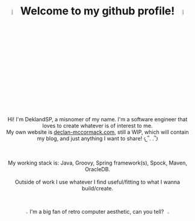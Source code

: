 <h1 align="center"> <img src="https://media1.giphy.com/media/v1.Y2lkPTc5MGI3NjExaWYyczBraHNmZzJmdHQzcmw0cnlrZXMza3IyaXBtOWNrcjBzZW51dyZlcD12MV9pbnRlcm5hbF9naWZfYnlfaWQmY3Q9cw/3pV1IMQQMHYTw7gR8y/giphy.gif" width="6%"> Welcome to my github profile! <img src="https://media1.giphy.com/media/v1.Y2lkPTc5MGI3NjExaWYyczBraHNmZzJmdHQzcmw0cnlrZXMza3IyaXBtOWNrcjBzZW51dyZlcD12MV9pbnRlcm5hbF9naWZfYnlfaWQmY3Q9cw/3pV1IMQQMHYTw7gR8y/giphy.gif" width="6%"> </h1>
<br>
<p align="center">
  Hi! I'm DeklandSP, a misnomer of my name. I'm a software engineer that loves to create whatever is of interest to me.
  <br /> My own website is <a href="https://github.com/DeklandSP" target="_blank">declan-mccormack.com</a>, still a WIP, which will contain my blog, and just anything I want to share! 𐔌՞. .՞𐦯
</p>
<br>

<p align="center">
  My working stack is: Java, Groovy, Spring framework(s), Spock, Maven, OracleDB.<br /><br /> Outside of work I use whatever I find useful/fitting to what I wanna build/create.
</p>
<br>

<p align="center">
<img src="https://media4.giphy.com/media/v1.Y2lkPTc5MGI3NjExMjZqbXlmNnRjMnVwcnZhYmM5bzFpM2hxYzZ2aWthdHJ5cWcxOWRrbSZlcD12MV9pbnRlcm5hbF9naWZfYnlfaWQmY3Q9cw/32McaxRxhMAJOQxQGG/giphy.gif" width="3%">I'm a big fan of retro computer aesthetic, can you tell? <img src="https://media4.giphy.com/media/v1.Y2lkPTc5MGI3NjExMjZqbXlmNnRjMnVwcnZhYmM5bzFpM2hxYzZ2aWthdHJ5cWcxOWRrbSZlcD12MV9pbnRlcm5hbF9naWZfYnlfaWQmY3Q9cw/32McaxRxhMAJOQxQGG/giphy.gif" width="3%">
</p>

<!--I got my gifs from this lovely talented persons GIPHY: https://giphy.com/dinchenix-->

